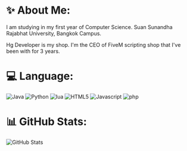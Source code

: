 # ✨ About Me:
I am studying in my first year of Computer Science. Suan Sunandha Rajabhat University, Bangkok Campus. 

Hg Developer is my shop. I'm the CEO of FiveM scripting shop that I've been with for 3 years.

# 💻 Language:
![Java](https://img.shields.io/badge/Java-FF7800?style=flat-square&logo=java&logoColor=white)
![Python](https://img.shields.io/badge/Python-3776AB?style=flat-square&logo=python&logoColor=white)
![lua](https://img.shields.io/badge/lua-210eb3?style=flat-square&logo=lua&logoColor=white)
![HTML5](https://img.shields.io/badge/HTML5-E34F26?style=flat-square&logo=html5&logoColor=white)
![Javascript](https://img.shields.io/badge/Javascript-F7DF1E?style=flat-square&logo=Javascript&logoColor=white)
![php](https://img.shields.io/badge/php-6C78AF?style=flat-square&logo=Php&logoColor=white)

# 📊 GitHub Stats:
![GitHub Stats](https://github-readme-stats.vercel.app/api?username=homebuu&show_icons=true&theme=radical)
